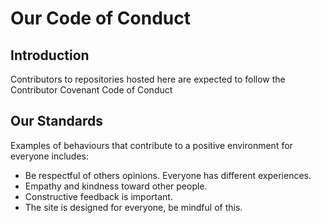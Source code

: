 # Our Code of Conduct

## Introduction
Contributors to repositories hosted here are expected to
follow the Contributor Covenant Code of Conduct

## Our Standards
Examples of behaviours that contribute to a positive environment for everyone
includes:

* Be respectful of others opinions. Everyone has different experiences.
* Empathy and kindness toward other people.
* Constructive feedback is important.
* The site is designed for everyone, be mindful of this.

